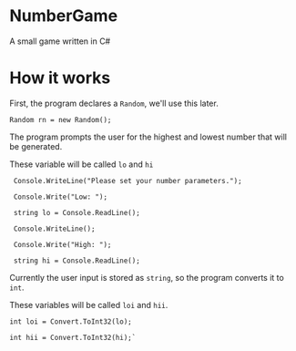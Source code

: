 # NumberGame
A small game written in C#

# How it works
First, the program declares a `Random`, we'll use this later.
```
Random rn = new Random();
```

The program prompts the user for the highest and lowest number that will be generated.

These variable will be called `lo` and `hi`
```
 Console.WriteLine("Please set your number parameters.");

 Console.Write("Low: ");
 
 string lo = Console.ReadLine();
 
 Console.WriteLine();
 
 Console.Write("High: ");
 
 string hi = Console.ReadLine();
```
 
 Currently the user input is stored as `string`, so the program converts it to `int`.
 
 These variables will be called `loi` and `hii`.
 
 ```
 int loi = Convert.ToInt32(lo);
 
 int hii = Convert.ToInt32(hi);`
 ```
